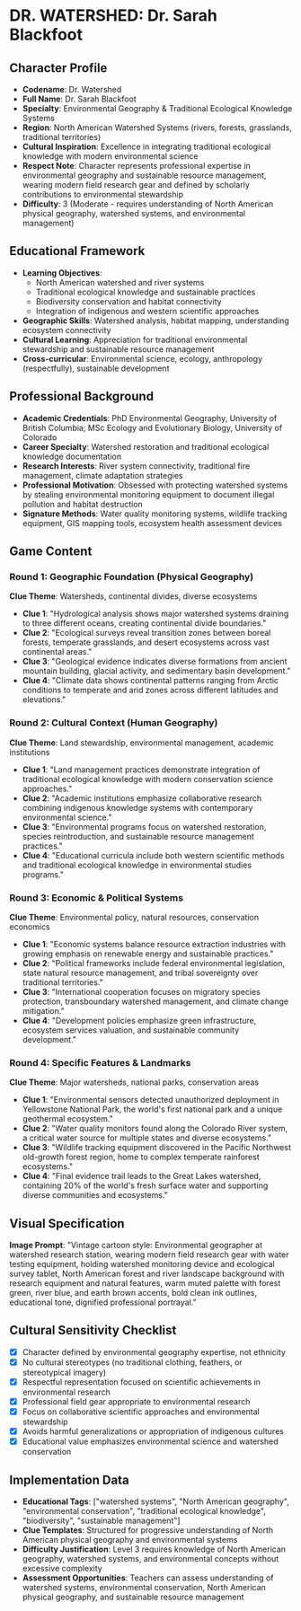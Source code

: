 # DR. WATERSHED: Dr. Sarah Blackfoot

## Character Profile
- **Codename**: Dr. Watershed
- **Full Name**: Dr. Sarah Blackfoot
- **Specialty**: Environmental Geography & Traditional Ecological Knowledge Systems
- **Region**: North American Watershed Systems (rivers, forests, grasslands, traditional territories)
- **Cultural Inspiration**: Excellence in integrating traditional ecological knowledge with modern environmental science
- **Respect Note**: Character represents professional expertise in environmental geography and sustainable resource management, wearing modern field research gear and defined by scholarly contributions to environmental stewardship
- **Difficulty**: 3 (Moderate - requires understanding of North American physical geography, watershed systems, and environmental management)

## Educational Framework
- **Learning Objectives**: 
  - North American watershed and river systems
  - Traditional ecological knowledge and sustainable practices
  - Biodiversity conservation and habitat connectivity
  - Integration of indigenous and western scientific approaches
- **Geographic Skills**: Watershed analysis, habitat mapping, understanding ecosystem connectivity
- **Cultural Learning**: Appreciation for traditional environmental stewardship and sustainable resource management
- **Cross-curricular**: Environmental science, ecology, anthropology (respectfully), sustainable development

## Professional Background
- **Academic Credentials**: PhD Environmental Geography, University of British Columbia; MSc Ecology and Evolutionary Biology, University of Colorado
- **Career Specialty**: Watershed restoration and traditional ecological knowledge documentation
- **Research Interests**: River system connectivity, traditional fire management, climate adaptation strategies
- **Professional Motivation**: Obsessed with protecting watershed systems by stealing environmental monitoring equipment to document illegal pollution and habitat destruction
- **Signature Methods**: Water quality monitoring systems, wildlife tracking equipment, GIS mapping tools, ecosystem health assessment devices

## Game Content

### Round 1: Geographic Foundation (Physical Geography)
**Clue Theme**: Watersheds, continental divides, diverse ecosystems
- **Clue 1**: "Hydrological analysis shows major watershed systems draining to three different oceans, creating continental divide boundaries."
- **Clue 2**: "Ecological surveys reveal transition zones between boreal forests, temperate grasslands, and desert ecosystems across vast continental areas."
- **Clue 3**: "Geological evidence indicates diverse formations from ancient mountain building, glacial activity, and sedimentary basin development."
- **Clue 4**: "Climate data shows continental patterns ranging from Arctic conditions to temperate and arid zones across different latitudes and elevations."

### Round 2: Cultural Context (Human Geography)
**Clue Theme**: Land stewardship, environmental management, academic institutions
- **Clue 1**: "Land management practices demonstrate integration of traditional ecological knowledge with modern conservation science approaches."
- **Clue 2**: "Academic institutions emphasize collaborative research combining indigenous knowledge systems with contemporary environmental science."
- **Clue 3**: "Environmental programs focus on watershed restoration, species reintroduction, and sustainable resource management practices."
- **Clue 4**: "Educational curricula include both western scientific methods and traditional ecological knowledge in environmental studies programs."

### Round 3: Economic & Political Systems
**Clue Theme**: Environmental policy, natural resources, conservation economics
- **Clue 1**: "Economic systems balance resource extraction industries with growing emphasis on renewable energy and sustainable practices."
- **Clue 2**: "Political frameworks include federal environmental legislation, state natural resource management, and tribal sovereignty over traditional territories."
- **Clue 3**: "International cooperation focuses on migratory species protection, transboundary watershed management, and climate change mitigation."
- **Clue 4**: "Development policies emphasize green infrastructure, ecosystem services valuation, and sustainable community development."

### Round 4: Specific Features & Landmarks
**Clue Theme**: Major watersheds, national parks, conservation areas
- **Clue 1**: "Environmental sensors detected unauthorized deployment in Yellowstone National Park, the world's first national park and a unique geothermal ecosystem."
- **Clue 2**: "Water quality monitors found along the Colorado River system, a critical water source for multiple states and diverse ecosystems."
- **Clue 3**: "Wildlife tracking equipment discovered in the Pacific Northwest old-growth forest region, home to complex temperate rainforest ecosystems."
- **Clue 4**: "Final evidence trail leads to the Great Lakes watershed, containing 20% of the world's fresh surface water and supporting diverse communities and ecosystems."

## Visual Specification
**Image Prompt**: "Vintage cartoon style: Environmental geographer at watershed research station, wearing modern field research gear with water testing equipment, holding watershed monitoring device and ecological survey tablet, North American forest and river landscape background with research equipment and natural features, warm muted palette with forest green, river blue, and earth brown accents, bold clean ink outlines, educational tone, dignified professional portrayal."

## Cultural Sensitivity Checklist
- [x] Character defined by environmental geography expertise, not ethnicity
- [x] No cultural stereotypes (no traditional clothing, feathers, or stereotypical imagery)
- [x] Respectful representation focused on scientific achievements in environmental research
- [x] Professional field gear appropriate to environmental research
- [x] Focus on collaborative scientific approaches and environmental stewardship
- [x] Avoids harmful generalizations or appropriation of indigenous cultures
- [x] Educational value emphasizes environmental science and watershed conservation

## Implementation Data
- **Educational Tags**: ["watershed systems", "North American geography", "environmental conservation", "traditional ecological knowledge", "biodiversity", "sustainable management"]
- **Clue Templates**: Structured for progressive understanding of North American physical geography and environmental systems
- **Difficulty Justification**: Level 3 requires knowledge of North American geography, watershed systems, and environmental concepts without excessive complexity
- **Assessment Opportunities**: Teachers can assess understanding of watershed systems, environmental conservation, North American physical geography, and sustainable resource management